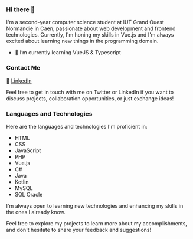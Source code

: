 ### Hi there 👋

I'm a second-year computer science student at IUT Grand Ouest Normandie in Caen, passionate about web development and frontend technologies. Currently, I'm honing my skills in Vue.js and I'm always excited about learning new things in the programming domain.

- 🌱 I’m currently learning VueJS & Typescript

### Contact Me

💼 [LinkedIn](https://www.linkedin.com/in/luc-leveque-17675b252/)

Feel free to get in touch with me on Twitter or LinkedIn if you want to discuss projects, collaboration opportunities, or just exchange ideas!

### Languages and Technologies

Here are the languages and technologies I'm proficient in:

- HTML
- CSS
- JavaScript
- PHP
- Vue.js
- C#
- Java
- Kotlin
- MySQL
- SQL Oracle

I'm always open to learning new technologies and enhancing my skills in the ones I already know.

Feel free to explore my projects to learn more about my accomplishments, and don't hesitate to share your feedback and suggestions!
